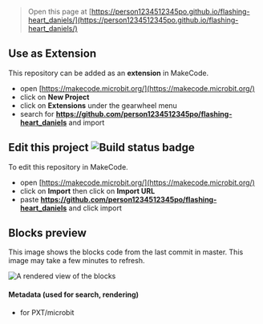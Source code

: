 
> Open this page at [https://person1234512345po.github.io/flashing-heart_daniels/](https://person1234512345po.github.io/flashing-heart_daniels/)

## Use as Extension

This repository can be added as an **extension** in MakeCode.

* open [https://makecode.microbit.org/](https://makecode.microbit.org/)
* click on **New Project**
* click on **Extensions** under the gearwheel menu
* search for **https://github.com/person1234512345po/flashing-heart_daniels** and import

## Edit this project ![Build status badge](https://github.com/person1234512345po/flashing-heart_daniels/workflows/MakeCode/badge.svg)

To edit this repository in MakeCode.

* open [https://makecode.microbit.org/](https://makecode.microbit.org/)
* click on **Import** then click on **Import URL**
* paste **https://github.com/person1234512345po/flashing-heart_daniels** and click import

## Blocks preview

This image shows the blocks code from the last commit in master.
This image may take a few minutes to refresh.

![A rendered view of the blocks](https://github.com/person1234512345po/flashing-heart_daniels/raw/master/.github/makecode/blocks.png)

#### Metadata (used for search, rendering)

* for PXT/microbit
<script src="https://makecode.com/gh-pages-embed.js"></script><script>makeCodeRender("{{ site.makecode.home_url }}", "{{ site.github.owner_name }}/{{ site.github.repository_name }}");</script>
